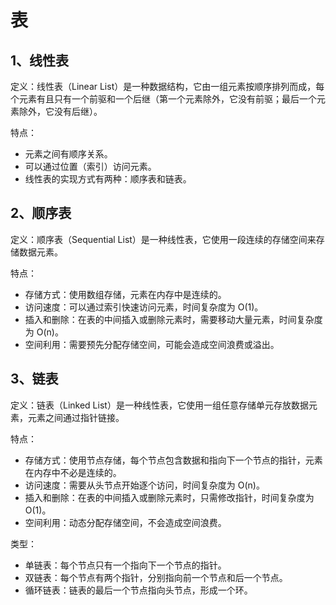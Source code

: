# 表

## 1、线性表
定义：线性表（Linear List）是一种数据结构，它由一组元素按顺序排列而成，每个元素有且只有一个前驱和一个后继（第一个元素除外，它没有前驱；最后一个元素除外，它没有后继）。

特点：
- 元素之间有顺序关系。
- 可以通过位置（索引）访问元素。
- 线性表的实现方式有两种：顺序表和链表。

## 2、顺序表
定义：顺序表（Sequential List）是一种线性表，它使用一段连续的存储空间来存储数据元素。

特点：
- 存储方式：使用数组存储，元素在内存中是连续的。
- 访问速度：可以通过索引快速访问元素，时间复杂度为 O(1)。
- 插入和删除：在表的中间插入或删除元素时，需要移动大量元素，时间复杂度为 O(n)。
- 空间利用：需要预先分配存储空间，可能会造成空间浪费或溢出。

## 3、链表
定义：链表（Linked List）是一种线性表，它使用一组任意存储单元存放数据元素，元素之间通过指针链接。

特点：
- 存储方式：使用节点存储，每个节点包含数据和指向下一个节点的指针，元素在内存中不必是连续的。
- 访问速度：需要从头节点开始逐个访问，时间复杂度为 O(n)。
- 插入和删除：在表的中间插入或删除元素时，只需修改指针，时间复杂度为 O(1)。
- 空间利用：动态分配存储空间，不会造成空间浪费。

类型：
- 单链表：每个节点只有一个指向下一个节点的指针。
- 双链表：每个节点有两个指针，分别指向前一个节点和后一个节点。
- 循环链表：链表的最后一个节点指向头节点，形成一个环。
